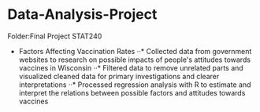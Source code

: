 # Data-Analysis-Project

Folder:Final Project STAT240
* Factors Affecting Vaccination Rates
··* Collected data from government websites to research on possible impacts of people's attitudes towards vaccines in Wisconsin
··* Filtered data to remove unrelated parts and visualized cleaned data for primary investigations and clearer interpretations 
··* Processed regression analysis with R to estimate and interpret the relations between possible factors and attitudes towards vaccines 

